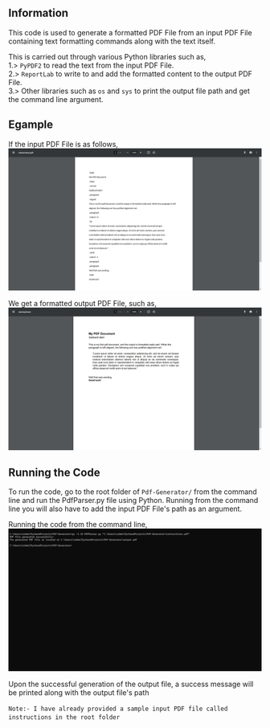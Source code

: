 ## Information
This code is used to generate a formatted PDF File from an input PDF File containing text formatting 
commands along with the text itself.  

This is carried out through various Python libraries such as,  
1.> `PyPDF2` to read the text from the input PDF File.  
2.> `ReportLab` to write to and add the formatted content to the output PDF File.  
3.> Other libraries such as `os` and `sys` to print the output file path and get the 
command line argument. 

## Egample
If the input PDF File is as follows,
![Example Image](images/input.png)

We get a formatted output PDF File, such as,
![Example Image](images/output.png)

## Running the Code
To run the code, go to the root folder of `Pdf-Generator/` from the command line and
run the PdfParser.py file using Python. Running from the command line you will also 
have to add the input PDF File's path as an argument.

Running the code from the command line,
![Example Image](images/commandLine.png)

Upon the successful generation of the output file, a success message will be printed 
along with the output file's path

`Note:- I have already provided a sample input PDF file called 
instructions in the root folder`